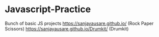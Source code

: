 # Javascript-Practice
Bunch of basic JS projects
https://sanjayausare.github.io/ (Rock Paper Scissors) 
https://sanjayausare.github.io/Drumkit/ (Drumkit)

